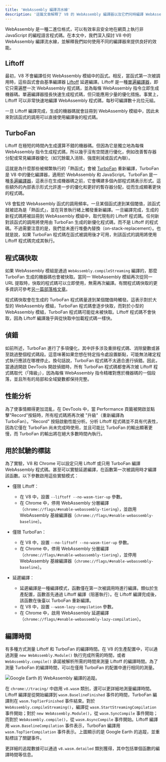 ```yaml
---
title: 'WebAssembly 編譯流水線'
description: '這篇文章解釋了 V8 的 WebAssembly 編譯器以及它們何時編譯 WebAssembly 程式碼。'
---
```


WebAssembly 是一種二進位格式，可以有效率且安全地在網頁上執行非 JavaScript 的編程語言程式碼。在本文中，我們深入探討 V8 中的 WebAssembly 編譯流水線，並解釋我們如何使用不同的編譯器來提供良好的效能。

## Liftoff

最初，V8 不會編譯任何 WebAssembly 模組中的函式。相反，當函式第一次被調用時，這些函式會由基準編譯器 [Liftoff](/blog/liftoff) 延遲編譯。Liftoff 是一種[單遍編譯器](https://en.wikipedia.org/wiki/One-pass_compiler)，即它只需遍歷一次 WebAssembly 程式碼，並為每條 WebAssembly 指令立即生成機器碼。單遍編譯器擅長快速生成程式碼，但只能應用少量的優化措施。事實上，Liftoff 可以非常快速地編譯 WebAssembly 程式碼，每秒可編譯數十兆位元組。

一旦 Liftoff 編譯完成，生成的機器碼就會註冊到 WebAssembly 模組中，因此未來對該函式的調用可以直接使用編譯後的程式碼。

## TurboFan

Liftoff 在極短的時間內生成還算不錯的機器碼。但因為它是獨立地為每條 WebAssembly 指令生成程式碼，所以幾乎沒有空間進行優化，例如改善暫存器分配或常見編譯器優化（如冗餘載入消除、強度削減或函式內聯）。

這就是為什麼那些被頻繁執行的「熱函式」會被 [TurboFan](/docs/turbofan) 重新編譯，TurboFan 是 V8 中的優化編譯器，適用於 WebAssembly 和 JavaScript。TurboFan 是一種[多遍編譯器](https://en.wikipedia.org/wiki/Multi-pass_compiler)，這表示在生成機器碼之前，它會構建多個內部程式碼表示形式。這些額外的內部表示形式允許進一步的優化和更好的暫存器分配，從而生成顯著更快的程式碼。

V8 會監控 WebAssembly 函式的調用頻率。一旦某個函式達到某個閾值，該函式就被認為是「熱函式」，並在背景執行緒上觸發重新編譯。一旦編譯完成，生成的新程式碼將被註冊到 WebAssembly 模組中，取代現有的 Liftoff 程式碼。任何新對該函式的調用將使用由 TurboFan 生成的新優化程式碼，而不是 Liftoff 的程式碼。不過需要注意的是，我們並未進行堆疊內替換（on-stack-replacement）。也就是說，如果 TurboFan 程式碼在函式被調用後才可用，則該函式的調用將使用 Liftoff 程式碼完成其執行。

## 程式碼快取

如果 WebAssembly 模組是通過 `WebAssembly.compileStreaming` 編譯的，那麼 TurboFan 生成的機器碼也會被快取。當同一 WebAssembly 模組再次從同一 URL 提取時，快取的程式碼可以立即使用，無需再次編譯。有關程式碼快取的更多資訊可參考[另一篇部落格文章](/blog/wasm-code-caching)。

程式碼快取會在生成的 TurboFan 程式碼量達到某個閾值時觸發。這表示對於大型的 WebAssembly 模組，TurboFan 程式碼會逐步快取，而對於小型的 WebAssembly 模組，TurboFan 程式碼可能從未被快取。Liftoff 程式碼不會快取，因為 Liftoff 編譯幾乎與從快取中加載程式碼一樣快。

## 偵錯

如前所述，TurboFan 進行了多項優化，其中許多涉及重排程式碼、消除變數或甚至跳過整個程式碼段。這意味著如果您想在特定指令處設置斷點，可能無法確定程式執行應該在哪裡停止。換句話說，TurboFan 程式碼不太適合進行偵錯。因此，當通過開啟 DevTools 開啟偵錯時，所有 TurboFan 程式碼都會再次被 Liftoff 程式碼取代（「降級」），因為每條 WebAssembly 指令精確對應於機器碼的一個段落，並且所有的局部和全域變數都保持完整。

## 性能分析

為了使事情顯得更加混亂，在 DevTools 中，當 Performance 頁籤被開啟並點擊"Record"按鈕時，所有程式碼將再次被 "升級"（重新編譯為 TurboFan）。"Record" 按鈕啟動性能分析。分析 Liftoff 程式碼並不具有代表性，因為它僅在 TurboFan 尚未完成時使用，並且可能比 TurboFan 的輸出顯著更慢，而 TurboFan 的輸出將在絕大多數時間內執行。

## 用於試驗的標誌

為了實驗，V8 和 Chrome 可以設定只用 Liftoff 或只用 TurboFan 編譯 WebAssembly 程式碼。甚至可以實驗延遲編譯，在函數第一次被調用時才編譯該函數。以下參數啟用這些實驗模式：

- 僅限 Liftoff：
    - 在 V8 中，設置 `--liftoff --no-wasm-tier-up` 參數。
    - 在 Chrome 中，停用 WebAssembly 分層編譯（`chrome://flags/#enable-webassembly-tiering`），並啟用 WebAssembly 基線編譯器（`chrome://flags/#enable-webassembly-baseline`）。

- 僅限 TurboFan：
    - 在 V8 中，設置 `--no-liftoff --no-wasm-tier-up` 參數。
    - 在 Chrome 中，停用 WebAssembly 分層編譯（`chrome://flags/#enable-webassembly-tiering`），並停用 WebAssembly 基線編譯器（`chrome://flags/#enable-webassembly-baseline`）。

- 延遲編譯：
    - 延遲編譯是一種編譯模式，函數僅在第一次被調用時進行編譯。類似於生產配置，函數首先通過 Liftoff 編譯（阻塞執行）。在 Liftoff 編譯完成後，該函數在後臺以 TurboFan 重新編譯。
    - 在 V8 中，設置 `--wasm-lazy-compilation` 參數。
    - 在 Chrome 中，啟用 WebAssembly 延遲編譯（`chrome://flags/#enable-webassembly-lazy-compilation`）。

## 編譯時間

有多種方式測量 Liftoff 和 TurboFan 的編譯時間。在 V8 的生產配置中，可以通過測量 `new WebAssembly.Module()` 執行完成所需的時間，或者 `WebAssembly.compile()` 承諾被解析所需的時間來測量 Liftoff 的編譯時間。為了測量 TurboFan 的編譯時間，可以在僅用 TurboFan 的配置中進行相同的測量。

![Google Earth 的 WebAssembly 編譯的追蹤。](https://earth.google.com/web)

在 `chrome://tracing/` 中啟用 `v8.wasm` 類別，還可以更詳細地測量編譯時間。Liftoff 編譯是從開始編譯到 `wasm.BaselineFinished` 事件的時間，TurboFan 編譯則在 `wasm.TopTierFinished` 事件結束。對於 `WebAssembly.compileStreaming()`，編譯從 `wasm.StartStreamingCompilation` 事件開始；對於 `new WebAssembly.Module()`，從 `wasm.SyncCompile` 事件開始；而對於 `WebAssembly.compile()`，從 `wasm.AsyncCompile` 事件開始。Liftoff 編譯用 `wasm.BaselineCompilation` 事件表示，TurboFan 編譯用 `wasm.TopTierCompilation` 事件表示。上圖顯示的是 Google Earth 的追蹤，並重點標註了關鍵事件。

更詳細的追蹤數據可以通過 `v8.wasm.detailed` 類別獲得，其中包括單個函數的編譯時間等信息。
